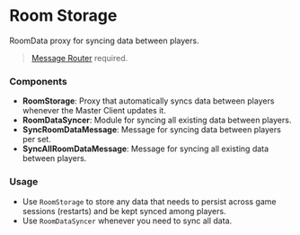 # Room Storage

RoomData proxy for syncing data between players.
> [Message Router](https://github.com/Jagerente/aottg2-awesome-cl/tree/main/utils/message_router) required.

### Components

- **RoomStorage**: Proxy that automatically syncs data between players whenever the Master Client updates it.
- **RoomDataSyncer**: Module for syncing all existing data between players.
- **SyncRoomDataMessage**: Message for syncing data between players per set.
- **SyncAllRoomDataMessage**: Message for syncing all existing data between players.

### Usage

- Use `RoomStorage` to store any data that needs to persist across game sessions (restarts) and be kept synced among players.
- Use `RoomDataSyncer` whenever you need to sync all data.

